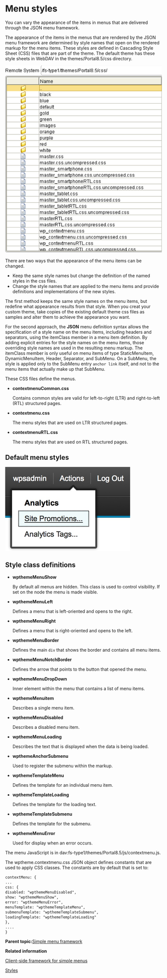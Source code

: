 # Menu styles 

You can vary the appearance of the items in menus that are delivered through the JSON menu framework.

The appearance of the items in the menus that are rendered by the JSON menu framework are determined by style names that open on the rendered markup for the menu items. These styles are defined in Cascading Style Sheet \(CSS\) files that are part of the theme. The default theme has these style sheets in WebDAV in the themes/Portal8.5/css directory.

![Screen capture of the themes/Portal8.5/css directory in WebDAV](../images/themeopt_menustyle_85.jpg)

There are two ways that the appearance of the menu items can be changed.

-   Keep the same style names but change the definition of the named styles in the css files.
-   Change the style names that are applied to the menu items and provide definitions and implementations of the new styles.

The first method keeps the same style names on the menu items, but redefine what appearance results from that style. When you creat your custom theme, take copies of the existing default theme css files as samples and alter them to achieve the appearance you want.

For the second approach, the **JSON** menu definition syntax allows the specification of a style name on the menu items, including headers and separators, using the itemClass member in a menu item definition. By adding explicit entries for the style names on the menu items, those overriding style names are used in the resulting menu markup. The itemClass member is only useful on menu items of type StaticMenuItem, DynamicMenuItem, Header, Separator, and SubMenu. On a SubMenu, the style is applied only to the SubMenu entry `anchor link` itself, and not to the menu items that actually make up that SubMenu.

These CSS files define the menus.

-   **contextmenuCommon.css**

    Contains common styles are valid for left-to-right \(LTR\) and right-to-left \(RTL\) structured pages.

-   **contextmenu.css**

    The menu styles that are used on LTR structured pages.

-   **contextmenuRTL.css**

    The menu styles that are used on RTL structured pages.


## Default menu styles

![Screen capture of the default menu styles](../images/themeopt_defaultmenustyle_85.jpg)

## Style class definitions

-   **wpthemeMenuShow**

    By default all menus are hidden. This class is used to control visibility. If set on the node the menu is made visible.

-   **wpthemeMenuLeft**

    Defines a menu that is left-oriented and opens to the right.

-   **wpthemeMenuRight**

    Defines a menu that is right-oriented and opens to the left.

-   **wpthemeMenuBorder**

    Defines the main `div` that shows the border and contains all menu items.

-   **wpthemeMenuNotchBorder**

    Defines the arrow that points to the button that opened the menu.

-   **wpthemeMenuDropDown**

    Inner element within the menu that contains a list of menu items.

-   **wpthemeMenuitem**

    Describes a single menu item.

-   **wpthemeMenuDisabled**

    Describes a disabled menu item.

-   **wpthemeMenuLoading**

    Describes the text that is displayed when the data is being loaded.

-   **wpthemeAnchorSubmenu**

    Used to register the submenu within the markup.

-   **wpthemeTemplateMenu**

    Defines the template for an individual menu item.

-   **wpthemeTemplateLoading**

    Defines the template for the loading text.

-   **wpthemeTemplateSubmenu**

    Defines the template for the submenu.

-   **wpthemeMenuError**

    Used for display when an error occurs.


The menu JavaScript is in dav:fs-type1/themes/Portal8.5/js/contextmenu.js.

The wptheme.contextmenu.css JSON object defines constants that are used to apply CSS classes. The constants are by default that is set to:

```
contextMenu: {
...
css: {
disabled: "wpthemeMenuDisabled",
show: "wpthemeMenuShow",
error: "wpthemeMenuError",
menuTemplate: "wpthemeTemplateMenu",
submenuTemplate: "wpthemeTemplateSubmenu",
loadingTemplate: "wpthemeTemplateLoading"
},
....
}
```

**Parent topic:**[Simple menu framework ](../dev-theme/themeopt_cust_menu.md)

**Related information**  


[Client-side framework for simple menus ](../dev-theme/themeopt_cust_clientframe.md)

[Styles ](../dev-theme/themeopt_cust_styles.md)

